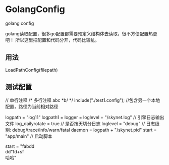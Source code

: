 # GolangConfig
golang config

golang读取配置，很多go配置都需要预定义结构体去读取，很不方便配置热更吧！
所以这里把配置和代码分开，代码比较乱。
## 用法
LoadPathConfig(filepath)
## 测试配置
// 单行注释
/* 多行注释
    abc
    *b/
*/
include("./test1.config");  //包含另一个本地配置，路径为当前相对路径

logpath = "log11"
logpath1 = 
logger = loglevel + "/skynet.log"	// 引擎日志输出文件
log_dailyrotate = true				// 是否按天切分日志
loglevel = "debug"					// 日志级别: debug/trace/info/warn/fatal
daemon = logpath + "/skynet.pid"
start = "app/main"					// 启动脚本

start = "fabdd\
dd\"fd+sf\
哈哈"
